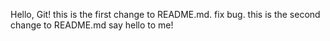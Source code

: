 Hello, Git!
this is the first change to README.md.
fix bug.
this is the second change to README.md
say hello to me!